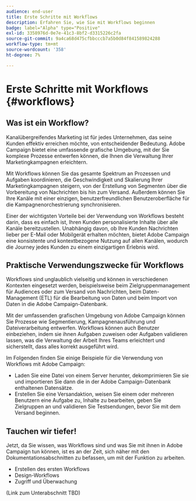 ```yaml
---
audience: end-user
title: Erste Schritte mit Workflows
description: Erfahren Sie, wie Sie mit Workflows beginnen
badge: label="Alpha" type="Positive"
exl-id: 3358976d-0e7e-41c3-8bf2-d3315226c2fa
source-git-commit: 9a4ca68d475cfbbcccb7a5b0d84f841589824288
workflow-type: tm+mt
source-wordcount: '358'
ht-degree: 7%

---
```


# Erste Schritte mit Workflows {#workflows}

## Was ist ein Workflow?

Kanalübergreifendes Marketing ist für jedes Unternehmen, das seine Kunden effektiv erreichen möchte, von entscheidender Bedeutung. Adobe Campaign bietet eine umfassende grafische Umgebung, mit der Sie komplexe Prozesse entwerfen können, die Ihnen die Verwaltung Ihrer Marketingkampagnen erleichtern.

Mit Workflows können Sie das gesamte Spektrum an Prozessen und Aufgaben koordinieren, die Geschwindigkeit und Skalierung Ihrer Marketingkampagnen steigern, von der Erstellung von Segmenten über die Vorbereitung von Nachrichten bis hin zum Versand. Außerdem können Sie Ihre Kanäle mit einer einzigen, benutzerfreundlichen Benutzeroberfläche für die Kampagnenorchestrierung synchronisieren.

Einer der wichtigsten Vorteile bei der Verwendung von Workflows besteht darin, dass es einfach ist, Ihren Kunden personalisierte Inhalte über alle Kanäle bereitzustellen. Unabhängig davon, ob Ihre Kunden Nachrichten lieber per E-Mail oder Mobilgerät erhalten möchten, bietet Adobe Campaign eine konsistente und kontextbezogene Nutzung auf allen Kanälen, wodurch die Journey jedes Kunden zu einem einzigartigen Erlebnis wird.

## Praktische Verwendungszwecke für Workflows

Workflows sind unglaublich vielseitig und können in verschiedenen Kontexten eingesetzt werden, beispielsweise beim Zielgruppenmanagement für Audiences oder zum Versand von Nachrichten, beim Daten-Management (ETL) für die Bearbeitung von Daten und beim Import von Daten in die Adobe Campaign-Datenbank.

Mit der umfassenden grafischen Umgebung von Adobe Campaign können Sie Prozesse wie Segmentierung, Kampagnenausführung und Dateiverarbeitung entwerfen. Workflows können auch Benutzer einbeziehen, indem sie ihnen Aufgaben zuweisen oder Aufgaben validieren lassen, was die Verwaltung der Arbeit Ihres Teams erleichtert und sicherstellt, dass alles korrekt ausgeführt wird.

Im Folgenden finden Sie einige Beispiele für die Verwendung von Workflows mit Adobe Campaign:

* Laden Sie eine Datei von einem Server herunter, dekomprimieren Sie sie und importieren Sie dann die in der Adobe Campaign-Datenbank enthaltenen Datensätze.
* Erstellen Sie eine Versandaktion, weisen Sie einem oder mehreren Benutzern eine Aufgabe zu, Inhalte zu bearbeiten, geben Sie Zielgruppen an und validieren Sie Testsendungen, bevor Sie mit dem Versand beginnen.

## Tauchen wir tiefer!

Jetzt, da Sie wissen, was Workflows sind und was Sie mit ihnen in Adobe Campaign tun können, ist es an der Zeit, sich näher mit den Dokumentationsabschnitten zu befassen, um mit der Funktion zu arbeiten.

* Erstellen des ersten Workflows
* Design-Workflows
* Zugriff und Überwachung

(Link zum Unterabschnitt TBD)
